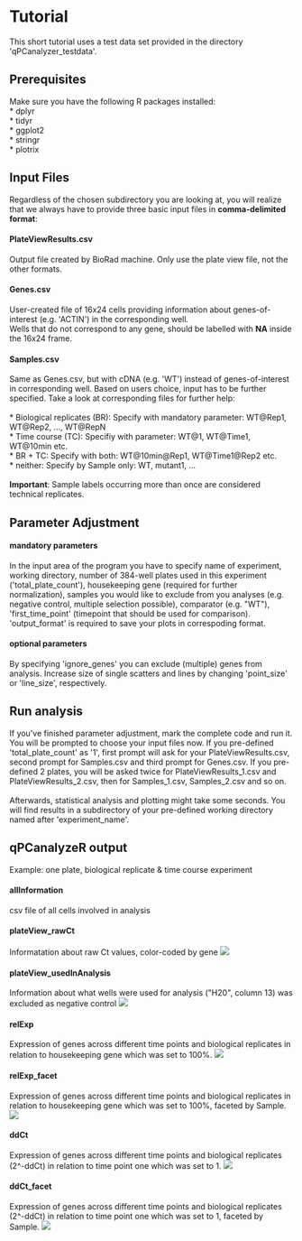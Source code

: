 <h1> Tutorial </h1>
  This short tutorial uses a test data set provided in the directory 'qPCanalyzer_testdata'. 
  
  <h2> Prerequisites </h2>
  Make sure you have the following R packages installed:<br>
  * dplyr <br>
  * tidyr <br>
  * ggplot2 <br>
  * stringr <br>
  * plotrix
  
  <h2> Input Files </h2>
  Regardless of the chosen subdirectory you are looking at, you will realize that we always
  have to provide three basic input files in <b>comma-delimited format</b>: <br>
  
  <h4> PlateViewResults.csv </h4> 
  Output file created by BioRad machine. Only use the plate view file, not the other formats.
  
  <h4> Genes.csv </h4>
  User-created file of 16x24 cells providing information about genes-of-interest (e.g. 'ACTIN') in the corresponding well.<br>
  Wells that do not correspond to any gene, should be labelled with <b>NA</b> inside the 16x24 frame. 
  
  <h4> Samples.csv </h4> 
  Same as Genes.csv, but with cDNA (e.g. 'WT') instead of genes-of-interest in corresponding well. Based on users choice, input has to be further specified. Take a look at corresponding files for further help: <br> <br>
  * Biological replicates (BR): Specify with mandatory parameter: WT@Rep1, WT@Rep2, ..., WT@RepN <br>
  * Time course (TC): Specifiy with parameter: WT@1, WT@Time1, WT@10min etc. <br>
  * BR + TC: Specify with both: WT@10min@Rep1, WT@Time1@Rep2 etc. <br>
  * neither: Specify by Sample only: WT, mutant1, ... <br> <br>
  <b>Important</b>: Sample labels occurring more than once are considered technical replicates.
  
  <h2> Parameter Adjustment </h2> 
  <h4> mandatory parameters </h4>
  In the input area of the program you have to specify name of experiment, working directory, number of 384-well plates used in this experiment ('total_plate_count'), housekeeping gene (required for further normalization), samples you would like to exclude from you analyses (e.g. negative control, multiple selection possible), comparator (e.g. "WT"), 'first_time_point' (timepoint that should be used for comparison). 'output_format' is required to save your plots in correspoding format. 
  
  <h4> optional parameters </h4>
  By specifying 'ignore_genes' you can exclude (multiple) genes from analysis. Increase size of single scatters and lines by changing 'point_size' or 'line_size', respectively.
  
  <h2> Run analysis </h2>
  If you've finished parameter adjustment, mark the complete code and run it. <br>
  You will be prompted to choose your input files now. If you pre-defined 'total_plate_count' as '1', first prompt will ask for your PlateViewResults.csv, second prompt for Samples.csv and third prompt for Genes.csv. If you pre-defined 2 plates, you will be asked twice for PlateViewResults_1.csv and PlateViewResults_2.csv, then for Samples_1.csv, Samples_2.csv and so on.<br> <br>
  Afterwards, statistical analysis and plotting might take some seconds. You will find results in a subdirectory of your pre-defined working directory named after 'experiment_name'. 
  
  <h2> qPCanalyzeR output </h2>
  Example: one plate, biological replicate & time course experiment
  <h4> allInformation </h4>
  csv file of all cells involved in analysis
  
  <h4> plateView_rawCt </h4>
  Informatation about raw Ct values, color-coded by gene
  <img src="screenshots/plate.png"> <br>
  
  <h4> plateView_usedInAnalysis </h4>
  Information about what wells were used for analysis ("H20", column 13) was excluded as negative control
  <img src="screenshots/used.png">
  
  <h4> relExp </h4>
  Expression of genes across different time points and biological replicates in relation to housekeeping gene which was set to 100%. 
  <img src="screenshots/rel.png">
  
  <h4> relExp_facet </h4>
  Expression of genes across different time points and biological replicates in relation to housekeeping gene which was set to 100%, faceted by Sample.
  <img src="screenshots/rel_facet.png">
  
  <h4> ddCt </h4>
  Expression of genes across different time points and biological replicates (2^-ddCt) in relation to time point one which was set to 1.
  <img src="screenshots/dd.png">
  
  <h4> ddCt_facet </h4>
  Expression of genes across different time points and biological replicates (2^-ddCt) in relation to time point one which was set to 1, faceted by Sample.
  <img src="screenshots/dd_facet.png">
  
  
